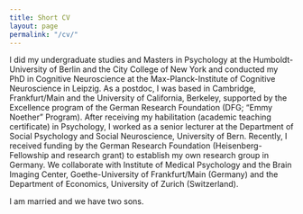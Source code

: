 ```yaml
---
title: Short CV
layout: page
permalink: "/cv/"
---
```

I did my undergraduate studies and Masters in Psychology at the Humboldt-University of Berlin and the City College of New York and conducted my PhD in Cognitive Neuroscience at the Max-Planck-Institute of Cognitive Neuroscience in Leipzig. As a postdoc, I was based in Cambridge, Frankfurt/Main and the University of California, Berkeley, supported by the Excellence program of the German Research Foundation (DFG; “Emmy Noether” Program). After receiving my habilitation (academic teaching certificate) in Psychology, I worked as a senior lecturer at the Department of Social Psychology and Social Neuroscience, University of Bern. Recently, I received funding by the German Research Foundation (Heisenberg-Fellowship and research grant) to establish my own research group in Germany. We collaborate with Institute of Medical Psychology and the Brain Imaging Center, Goethe-University of Frankfurt/Main (Germany) and the Department of Economics, University of Zurich (Switzerland).  

I am married and we have two sons.